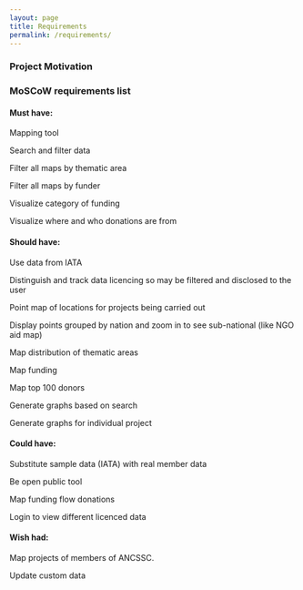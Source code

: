 ```yaml
---
layout: page
title: Requirements
permalink: /requirements/
---
```


### Project Motivation


### MoSCoW requirements list

#### Must have:

Mapping tool

Search and filter data

Filter all maps by thematic area

Filter all maps by funder

Visualize category of funding

Visualize where and who donations are from

#### Should have:

Use data from IATA

Distinguish and track data licencing so may be filtered and disclosed to the user

Point map of locations for projects being carried out

Display points grouped by nation and zoom in to see sub-national (like NGO aid map)

Map distribution of thematic areas

Map funding

Map top 100 donors

Generate graphs based on search

Generate graphs for individual project

#### Could have:

Substitute sample data (IATA) with real member data

Be open public tool

Map funding flow donations

Login to view different licenced data

#### Wish had:

Map projects of members of ANCSSC.

Update custom data
